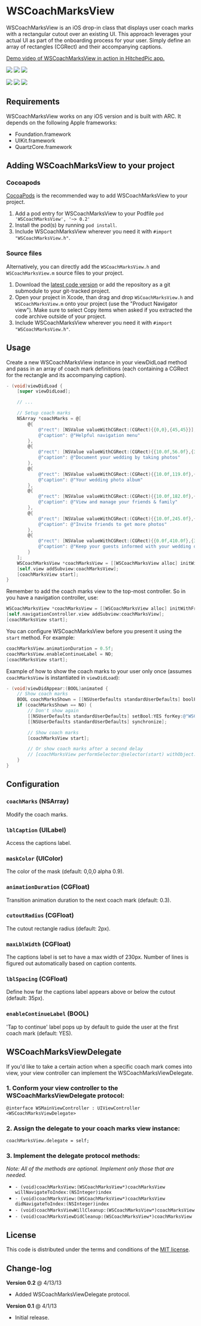 # WSCoachMarksView

WSCoachMarksView is an iOS drop-in class that displays user coach marks with a rectangular cutout over an existing UI. This approach leverages your actual UI as part of the onboarding process for your user. Simply define an array of rectangles (CGRect) and their accompanying captions.

[Demo video of WSCoachMarksView in action in HitchedPic app.](https://dl.dropboxusercontent.com/u/26188/CoachMarks/coachMarks.mov)

[![](https://dl.dropboxusercontent.com/u/26188/CoachMarks/coachMarksScreen1_small.png)](https://dl.dropboxusercontent.com/u/26188/CoachMarks/coachMarksScreen1.png)
[![](https://dl.dropboxusercontent.com/u/26188/CoachMarks/coachMarksScreen2_small.png)](https://dl.dropboxusercontent.com/u/26188/CoachMarks/coachMarksScreen2.png)
[![](https://dl.dropboxusercontent.com/u/26188/CoachMarks/coachMarksScreen3_small.png)](https://dl.dropboxusercontent.com/u/26188/CoachMarks/coachMarksScreen3.png)

[![](https://dl.dropboxusercontent.com/u/26188/CoachMarks/coachMarksScreen4_small.png)](https://dl.dropboxusercontent.com/u/26188/CoachMarks/coachMarksScreen4.png)
[![](https://dl.dropboxusercontent.com/u/26188/CoachMarks/coachMarksScreen5_small.png)](https://dl.dropboxusercontent.com/u/26188/CoachMarks/coachMarksScreen5.png)
[![](https://dl.dropboxusercontent.com/u/26188/CoachMarks/coachMarksScreen6_small.png)](https://dl.dropboxusercontent.com/u/26188/CoachMarks/coachMarksScreen6.png)

## Requirements

WSCoachMarksView works on any iOS version and is built with ARC. It depends on the following Apple frameworks:

* Foundation.framework
* UIKit.framework
* QuartzCore.framework

## Adding WSCoachMarksView to your project

### Cocoapods

[CocoaPods](http://cocoapods.org) is the recommended way to add WSCoachMarksView to your project.

1. Add a pod entry for WSCoachMarksView to your Podfile `pod 'WSCoachMarksView', '~> 0.2'`
2. Install the pod(s) by running `pod install`.
3. Include WSCoachMarksView wherever you need it with `#import "WSCoachMarksView.h"`.

### Source files

Alternatively, you can directly add the `WSCoachMarksView.h` and `WSCoachMarksView.m` source files to your project.

1. Download the [latest code version](https://github.com/workshirt/WSCoachMarksView/archive/master.zip) or add the repository as a git submodule to your git-tracked project.
2. Open your project in Xcode, than drag and drop `WSCoachMarksView.h` and `WSCoachMarksView.m` onto your project (use the "Product Navigator view"). Make sure to select Copy items when asked if you extracted the code archive outside of your project.
3. Include WSCoachMarksView wherever you need it with `#import "WSCoachMarksView.h"`.

## Usage

Create a new WSCoachMarksView instance in your viewDidLoad method and pass in an array of coach mark definitions (each containing a CGRect for the rectangle and its accompanying caption).

```objective-c
- (void)viewDidLoad {
	[super viewDidLoad];

	// ...

	// Setup coach marks
	NSArray *coachMarks = @[
		@{
			@"rect": [NSValue valueWithCGRect:(CGRect){{0,0},{45,45}}],
			@"caption": @"Helpful navigation menu"
		},
		@{
			@"rect": [NSValue valueWithCGRect:(CGRect){{10.0f,56.0f},{300.0f,56.0f}}],
			@"caption": @"Document your wedding by taking photos"
		},
		@{
			@"rect": [NSValue valueWithCGRect:(CGRect){{10.0f,119.0f},{300.0f,56.0f}}],
			@"caption": @"Your wedding photo album"
		},
		@{
			@"rect": [NSValue valueWithCGRect:(CGRect){{10.0f,182.0f},{300.0f,56.0f}}],
			@"caption": @"View and manage your friends & family"
		},
		@{
			@"rect": [NSValue valueWithCGRect:(CGRect){{10.0f,245.0f},{300.0f,56.0f}}],
			@"caption": @"Invite friends to get more photos"
		},
		@{
			@"rect": [NSValue valueWithCGRect:(CGRect){{0.0f,410.0f},{320.0f,50.0f}}],
			@"caption": @"Keep your guests informed with your wedding details"
		}
	];
	WSCoachMarksView *coachMarksView = [[WSCoachMarksView alloc] initWithFrame:self.view.bounds coachMarks:coachMarks];
	[self.view addSubview:coachMarksView];
	[coachMarksView start];
}
```

Remember to add the coach marks view to the top-most controller. So in you have a navigation controller, use:

```objective-c
WSCoachMarksView *coachMarksView = [[WSCoachMarksView alloc] initWithFrame:self.navigationController.view.bounds coachMarks:coachMarks];
[self.navigationController.view addSubview:coachMarksView];
[coachMarksView start];
```

You can configure WSCoachMarksView before you present it using the `start` method. For example:

```objective-c
coachMarksView.animationDuration = 0.5f;
coachMarksView.enableContinueLabel = NO;
[coachMarksView start];
```

Example of how to show the coach marks to your user only once (assumes `coachMarksView` is instantiated in `viewDidLoad`):

```objective-c
- (void)viewDidAppear:(BOOL)animated {
	// Show coach marks
	BOOL coachMarksShown = [[NSUserDefaults standardUserDefaults] boolForKey:@"WSCoachMarksShown"];
	if (coachMarksShown == NO) {
		// Don't show again
		[[NSUserDefaults standardUserDefaults] setBool:YES forKey:@"WSCoachMarksShown"];
		[[NSUserDefaults standardUserDefaults] synchronize];

		// Show coach marks
		[coachMarksView start];

		// Or show coach marks after a second delay
		// [coachMarksView performSelector:@selector(start) withObject:nil afterDelay:1.0f];
	}
}
```

## Configuration

### `coachMarks` (NSArray)

Modify the coach marks.

### `lblCaption` (UILabel)

Access the captions label.

### `maskColor` (UIColor)

The color of the mask (default: 0,0,0 alpha 0.9).

### `animationDuration` (CGFloat)

Transition animation duration to the next coach mark (default: 0.3).

### `cutoutRadius` (CGFloat)

The cutout rectangle radius (default: 2px).

### `maxLblWidth` (CGFloat)

The captions label is set to have a max width of 230px. Number of lines is figured out automatically based on caption contents.

### `lblSpacing` (CGFloat)

Define how far the captions label appears above or below the cutout (default: 35px).

### `enableContinueLabel` (BOOL)

'Tap to continue' label pops up by default to guide the user at the first coach mark (default: YES).

## WSCoachMarksViewDelegate

If you'd like to take a certain action when a specific coach mark comes into view, your view controller can implement the WSCoachMarksViewDelegate.

### 1. Conform your view controller to the WSCoachMarksViewDelegate protocol:

`@interface WSMainViewController : UIViewController <WSCoachMarksViewDelegate>`

### 2. Assign the delegate to your coach marks view instance:

`coachMarksView.delegate = self;`

### 3. Implement the delegate protocol methods:

*Note: All of the methods are optional. Implement only those that are needed.*

- `- (void)coachMarksView:(WSCoachMarksView*)coachMarksView willNavigateToIndex:(NSInteger)index`
- `- (void)coachMarksView:(WSCoachMarksView*)coachMarksView didNavigateToIndex:(NSInteger)index`
- `- (void)coachMarksViewWillCleanup:(WSCoachMarksView*)coachMarksView`
- `- (void)coachMarksViewDidCleanup:(WSCoachMarksView*)coachMarksView`

## License

This code is distributed under the terms and conditions of the [MIT license](LICENSE).

## Change-log

**Version 0.2** @ 4/13/13

- Added WSCoachMarksViewDelegate protocol.

**Version 0.1** @ 4/1/13

- Initial release.
